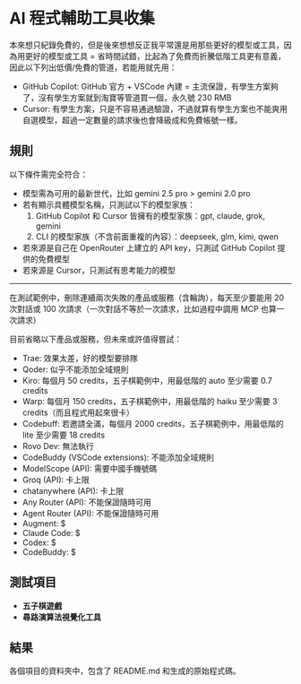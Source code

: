 # AI 程式輔助工具收集
本來想只紀錄免費的，但是後來想想反正我平常還是用那些更好的模型或工具，因為用更好的模型或工具 = 省時間試錯，比起為了免費而折騰低階工具更有意義，因此以下列出低價/免費的管道，若能用就先用：

- GitHub Copilot: GitHub 官方 + VSCode 內建 = 主流保證，有學生方案夠了，沒有學生方案就到淘寶等管道買一個，永久號 230 RMB
- Cursor: 有學生方案，只是不容易通過驗證，不過就算有學生方案也不能爽用自選模型，超過一定數量的請求後也會降級成和免費帳號一樣。

## 規則

以下條件需完全符合：

- 模型需為可用的最新世代，比如 gemini 2.5 pro > gemini 2.0 pro
- 若有顯示具體模型名稱，只測試以下的模型家族：
    1. GitHub Copilot 和 Cursor 皆擁有的模型家族：gpt, claude, grok, gemini
    2. CLI 的模型家族（不含前面重複的內容）：deepseek, glm, kimi, qwen
- 若來源是自己在 OpenRouter 上建立的 API key，只測試 GitHub Copilot 提供的免費模型
- 若來源是 Cursor，只測試有思考能力的模型

---

在測試範例中，刪除連續兩次失敗的產品或服務（含輪詢），每天至少要能用 20 次對話或 100 次請求（一次對話不等於一次請求，比如過程中調用 MCP 也算一次請求）

目前省略以下產品或服務，但未來或許值得嘗試：

- Trae: 效果太差，好的模型要排隊
- Qoder: 似乎不能添加全域規則
- Kiro: 每個月 50 credits，五子棋範例中，用最低階的 auto 至少需要 0.7 credits
- Warp: 每個月 150 credits，五子棋範例中，用最低階的 haiku 至少需要 3 credits（而且程式用起來很卡）
- Codebuff: 若邀請全滿，每個月 2000 credits，五子棋範例中，用最低階的 lite 至少需要 18 credits
- Rovo Dev: 無法執行
- CodeBuddy (VSCode extensions): 不能添加全域規則
- ModelScope (API): 需要中國手機號碼
- Groq (API): 卡上限
- chatanywhere (API): 卡上限
- Any Router (API): 不能保證隨時可用
- Agent Router (API): 不能保證隨時可用
- Augment: $
- Claude Code: $
- Codex: $
- CodeBuddy: $

## 測試項目

- **五子棋遊戲** 
- **尋路演算法視覺化工具**

## 結果
各個項目的資料夾中，包含了 README.md 和生成的原始程式碼。
